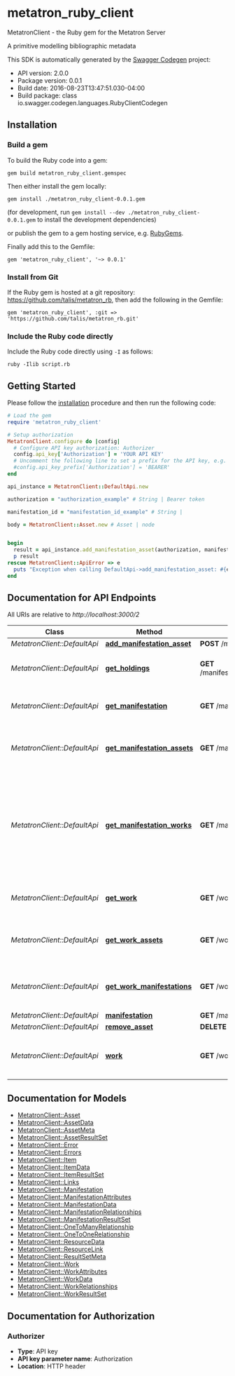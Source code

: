 # metatron_ruby_client

MetatronClient - the Ruby gem for the Metatron Server

A primitive modelling bibliographic metadata

This SDK is automatically generated by the [Swagger Codegen](https://github.com/swagger-api/swagger-codegen) project:

- API version: 2.0.0
- Package version: 0.0.1
- Build date: 2016-08-23T13:47:51.030-04:00
- Build package: class io.swagger.codegen.languages.RubyClientCodegen

## Installation

### Build a gem

To build the Ruby code into a gem:

```shell
gem build metatron_ruby_client.gemspec
```

Then either install the gem locally:

```shell
gem install ./metatron_ruby_client-0.0.1.gem
```
(for development, run `gem install --dev ./metatron_ruby_client-0.0.1.gem` to install the development dependencies)

or publish the gem to a gem hosting service, e.g. [RubyGems](https://rubygems.org/).

Finally add this to the Gemfile:

    gem 'metatron_ruby_client', '~> 0.0.1'

### Install from Git

If the Ruby gem is hosted at a git repository: https://github.com/talis/metatron_rb, then add the following in the Gemfile:

    gem 'metatron_ruby_client', :git => 'https://github.com/talis/metatron_rb.git'

### Include the Ruby code directly

Include the Ruby code directly using `-I` as follows:

```shell
ruby -Ilib script.rb
```

## Getting Started

Please follow the [installation](#installation) procedure and then run the following code:
```ruby
# Load the gem
require 'metatron_ruby_client'

# Setup authorization
MetatronClient.configure do |config|
  # Configure API key authorization: Authorizer
  config.api_key['Authorization'] = 'YOUR API KEY'
  # Uncomment the following line to set a prefix for the API key, e.g. 'BEARER' (defaults to nil)
  #config.api_key_prefix['Authorization'] = 'BEARER'
end

api_instance = MetatronClient::DefaultApi.new

authorization = "authorization_example" # String | Bearer token

manifestation_id = "manifestation_id_example" # String | 

body = MetatronClient::Asset.new # Asset | node


begin
  result = api_instance.add_manifestation_asset(authorization, manifestation_idbody)
  p result
rescue MetatronClient::ApiError => e
  puts "Exception when calling DefaultApi->add_manifestation_asset: #{e}"
end

```

## Documentation for API Endpoints

All URIs are relative to *http://localhost:3000/2*

Class | Method | HTTP request | Description
------------ | ------------- | ------------- | -------------
*MetatronClient::DefaultApi* | [**add_manifestation_asset**](docs/DefaultApi.md#add_manifestation_asset) | **POST** /manifestations/{manifestationId}/assets | 
*MetatronClient::DefaultApi* | [**get_holdings**](docs/DefaultApi.md#get_holdings) | **GET** /manifestations/{manifestationId}/items/{tenantCode} | Get local holdings for a given manifestation
*MetatronClient::DefaultApi* | [**get_manifestation**](docs/DefaultApi.md#get_manifestation) | **GET** /manifestations/{manifestationId} | Get a specific Manifestation from the dataset
*MetatronClient::DefaultApi* | [**get_manifestation_assets**](docs/DefaultApi.md#get_manifestation_assets) | **GET** /manifestations/{manifestationId}/assets | Get a set of Assets that are associated with a specific Manifestation
*MetatronClient::DefaultApi* | [**get_manifestation_works**](docs/DefaultApi.md#get_manifestation_works) | **GET** /manifestations/{manifestationId}/works | Get a set of Works relating to a given Manifestation. Usually there will be one current work, but due to previous titles there might be more than one Work.
*MetatronClient::DefaultApi* | [**get_work**](docs/DefaultApi.md#get_work) | **GET** /works/{workId}/similar | Get a set of Works that are similar to a specific Work
*MetatronClient::DefaultApi* | [**get_work_assets**](docs/DefaultApi.md#get_work_assets) | **GET** /works/{workId}/assets | Get a set of Assets that are associated with a specific Work
*MetatronClient::DefaultApi* | [**get_work_manifestations**](docs/DefaultApi.md#get_work_manifestations) | **GET** /works/{workId}/manifestations | Get a set of Manifestations that encompass a specific Work
*MetatronClient::DefaultApi* | [**manifestation**](docs/DefaultApi.md#manifestation) | **GET** /manifestations | 
*MetatronClient::DefaultApi* | [**remove_asset**](docs/DefaultApi.md#remove_asset) | **DELETE** /assets/{assetType}/{assetId} | 
*MetatronClient::DefaultApi* | [**work**](docs/DefaultApi.md#work) | **GET** /works | Get the work best matching the given bibliographic data


## Documentation for Models

 - [MetatronClient::Asset](docs/Asset.md)
 - [MetatronClient::AssetData](docs/AssetData.md)
 - [MetatronClient::AssetMeta](docs/AssetMeta.md)
 - [MetatronClient::AssetResultSet](docs/AssetResultSet.md)
 - [MetatronClient::Error](docs/Error.md)
 - [MetatronClient::Errors](docs/Errors.md)
 - [MetatronClient::Item](docs/Item.md)
 - [MetatronClient::ItemData](docs/ItemData.md)
 - [MetatronClient::ItemResultSet](docs/ItemResultSet.md)
 - [MetatronClient::Links](docs/Links.md)
 - [MetatronClient::Manifestation](docs/Manifestation.md)
 - [MetatronClient::ManifestationAttributes](docs/ManifestationAttributes.md)
 - [MetatronClient::ManifestationData](docs/ManifestationData.md)
 - [MetatronClient::ManifestationRelationships](docs/ManifestationRelationships.md)
 - [MetatronClient::ManifestationResultSet](docs/ManifestationResultSet.md)
 - [MetatronClient::OneToManyRelationship](docs/OneToManyRelationship.md)
 - [MetatronClient::OneToOneRelationship](docs/OneToOneRelationship.md)
 - [MetatronClient::ResourceData](docs/ResourceData.md)
 - [MetatronClient::ResourceLink](docs/ResourceLink.md)
 - [MetatronClient::ResultSetMeta](docs/ResultSetMeta.md)
 - [MetatronClient::Work](docs/Work.md)
 - [MetatronClient::WorkAttributes](docs/WorkAttributes.md)
 - [MetatronClient::WorkData](docs/WorkData.md)
 - [MetatronClient::WorkRelationships](docs/WorkRelationships.md)
 - [MetatronClient::WorkResultSet](docs/WorkResultSet.md)


## Documentation for Authorization


### Authorizer

- **Type**: API key
- **API key parameter name**: Authorization
- **Location**: HTTP header

